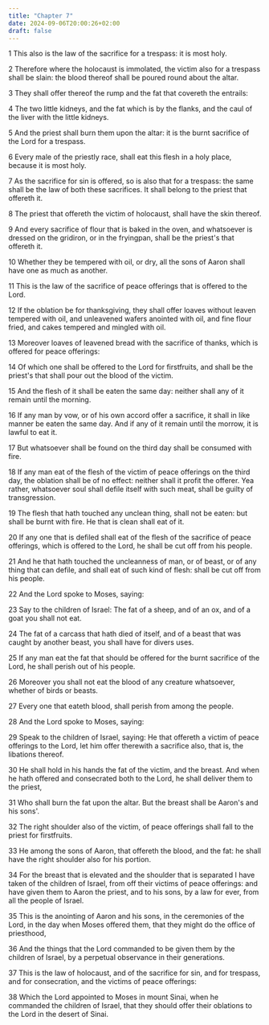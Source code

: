 ```yaml
---
title: "Chapter 7"
date: 2024-09-06T20:00:26+02:00
draft: false
---
```



1 This also is the law of the sacrifice for a trespass: it is most holy.

2 Therefore where the holocaust is immolated, the victim also for a trespass shall be slain: the blood thereof shall be poured round about the altar.

3 They shall offer thereof the rump and the fat that covereth the entrails:

4 The two little kidneys, and the fat which is by the flanks, and the caul of the liver with the little kidneys.

5 And the priest shall burn them upon the altar: it is the burnt sacrifice of the Lord for a trespass.

6 Every male of the priestly race, shall eat this flesh in a holy place, because it is most holy.

7 As the sacrifice for sin is offered, so is also that for a trespass: the same shall be the law of both these sacrifices. It shall belong to the priest that offereth it.

8 The priest that offereth the victim of holocaust, shall have the skin thereof.

9 And every sacrifice of flour that is baked in the oven, and whatsoever is dressed on the gridiron, or in the fryingpan, shall be the priest's that offereth it.

10 Whether they be tempered with oil, or dry, all the sons of Aaron shall have one as much as another.

11 This is the law of the sacrifice of peace offerings that is offered to the Lord.

12 If the oblation be for thanksgiving, they shall offer loaves without leaven tempered with oil, and unleavened wafers anointed with oil, and fine flour fried, and cakes tempered and mingled with oil.

13 Moreover loaves of leavened bread with the sacrifice of thanks, which is offered for peace offerings:

14 Of which one shall be offered to the Lord for firstfruits, and shall be the priest's that shall pour out the blood of the victim.

15 And the flesh of it shall be eaten the same day: neither shall any of it remain until the morning.

16 If any man by vow, or of his own accord offer a sacrifice, it shall in like manner be eaten the same day. And if any of it remain until the morrow, it is lawful to eat it.

17 But whatsoever shall be found on the third day shall be consumed with fire.

18 If any man eat of the flesh of the victim of peace offerings on the third day, the oblation shall be of no effect: neither shall it profit the offerer. Yea rather, whatsoever soul shall defile itself with such meat, shall be guilty of transgression.

19 The flesh that hath touched any unclean thing, shall not be eaten: but shall be burnt with fire. He that is clean shall eat of it.

20 If any one that is defiled shall eat of the flesh of the sacrifice of peace offerings, which is offered to the Lord, he shall be cut off from his people.

21 And he that hath touched the uncleanness of man, or of beast, or of any thing that can defile, and shall eat of such kind of flesh: shall be cut off from his people.

22 And the Lord spoke to Moses, saying:

23 Say to the children of Israel: The fat of a sheep, and of an ox, and of a goat you shall not eat.

24 The fat of a carcass that hath died of itself, and of a beast that was caught by another beast, you shall have for divers uses.

25 If any man eat the fat that should be offered for the burnt sacrifice of the Lord, he shall perish out of his people.

26 Moreover you shall not eat the blood of any creature whatsoever, whether of birds or beasts.

27 Every one that eateth blood, shall perish from among the people.

28 And the Lord spoke to Moses, saying:

29 Speak to the children of Israel, saying: He that offereth a victim of peace offerings to the Lord, let him offer therewith a sacrifice also, that is, the libations thereof.

30 He shall hold in his hands the fat of the victim, and the breast. And when he hath offered and consecrated both to the Lord, he shall deliver them to the priest,

31 Who shall burn the fat upon the altar. But the breast shall be Aaron's and his sons'.

32 The right shoulder also of the victim, of peace offerings shall fall to the priest for firstfruits.

33 He among the sons of Aaron, that offereth the blood, and the fat: he shall have the right shoulder also for his portion.

34 For the breast that is elevated and the shoulder that is separated I have taken of the children of Israel, from off their victims of peace offerings: and have given them to Aaron the priest, and to his sons, by a law for ever, from all the people of Israel.

35 This is the anointing of Aaron and his sons, in the ceremonies of the Lord, in the day when Moses offered them, that they might do the office of priesthood,

36 And the things that the Lord commanded to be given them by the children of Israel, by a perpetual observance in their generations.

37 This is the law of holocaust, and of the sacrifice for sin, and for trespass, and for consecration, and the victims of peace offerings:

38 Which the Lord appointed to Moses in mount Sinai, when he commanded the children of Israel, that they should offer their oblations to the Lord in the desert of Sinai.

